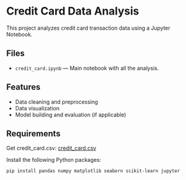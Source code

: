 # Credit Card Data Analysis

This project analyzes credit card transaction data using a Jupyter Notebook.

## Files

- `credit_card.ipynb` — Main notebook with all the analysis.

## Features

- Data cleaning and preprocessing
- Data visualization
- Model building and evaluation (if applicable)

## Requirements

Get credit_card.csv:
[credit_card.csv](https://www.kaggle.com/datasets/mlg-ulb/creditcardfraud/data)

Install the following Python packages:

```bash
pip install pandas numpy matplotlib seaborn scikit-learn jupyter

